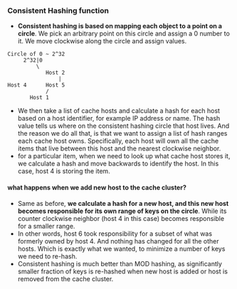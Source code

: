 ### Consistent Hashing function
- **Consistent hashing is based on mapping each object to a point on a circle**. We pick an arbitrary point on this circle and assign a 0 number to it. We move clockwise along the circle and assign values.
```
Circle of 0 ~ 2^32
	 2^32|0
		 \
			Host 2
				|
Host 4		Host 5
			/
	   Host 1
```
- We then take a list of cache hosts and calculate a hash for each host based on a host identifier, for example IP address or name. The hash value tells us where on the consistent hashing circle that host lives. And the reason we do all that, is that we want to assign a list of hash ranges each cache host owns. Specifically, each host will own all the cache items that live between this host and the nearest clockwise neighbor.
- for a particular item, when we need to look up what cache host stores it, we calculate a hash and move backwards to identify the host. In this case, host 4 is storing the item.
#### what happens when we add new host to the cache cluster?
- Same as before, **we calculate a hash for a new host, and this new host becomes responsible for its own range of keys on the circle**. While its counter clockwise neighbor (host 4 in this case) becomes responsible for a smaller range.
- In other words, host 6 took responsibility for a subset of what was formerly owned by host 4. And nothing has changed for all the other hosts. Which is exactly what we wanted, to minimize a number of keys we need to re-hash.
- Consistent hashing is much better than MOD hashing, as significantly smaller fraction of keys is re-hashed when new host is added or host is removed from the cache cluster.
<!--stackedit_data:
eyJoaXN0b3J5IjpbLTE2NzUwNTI3MzJdfQ==
-->